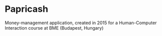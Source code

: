 # Papricash
Money-management application, created in 2015 for a Human-Computer Interaction course at BME (Budapest, Hungary)
